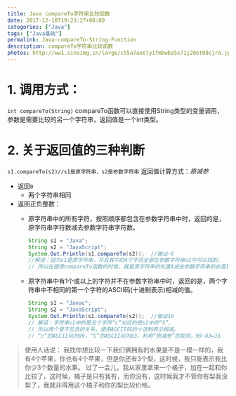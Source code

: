 ```yaml
---
title: Java compareTo字符串比较函数
date: 2017-12-10T19:23:27+08:00
categories: ["Java"]
tags: ["Java基础"]
permalink: Java-compareTo-String-Function
description: compareTo字符串比较函数
photos: http://ww1.sinaimg.cn/large/c55a7aeely1fmbwbz5s71j20et08cjra.jpg
---
```


# 1. 调用方式：

`int compareTo(String)`
compareTo函数可以直接使用String类型的变量调用，参数是需要比较的另一个字符串，返回值是一个int类型。

# 2. 关于返回值的三种判断

`s1.compareTo(s2)//s1是原字符串，s2是参数字符串`
返回值计算方式：*原减参*

- 返回`0`
  - 两个字符串相同
- 返回正负整数：
  - 原字符串中的所有字符，按照顺序都包含在参数字符串中时，返回的是，原字符串字符数减去参数字符串字符数。

    ```java
    String s1 = "Java";
    String s2 = "JavaScript";
    System.Out.Println(s1.compareTo(s2));  //输出-6
    //解读：因为s1是原字符串，并且其中的4个字符全部在参数字符串s2中可以找到，
    // 所以在使用compareTo函数的时候，就是源字符串的长度4减去参数字符串的长度10等于-6
    ```

  - 原字符串中有1个或以上的字符并不在参数字符串中时，返回的是，两个字符串中不相同的第一个字符的ASCII码(十进制表示)相减的值。

    ```Java
    String s1 = "Javac";  
    String s2 = "JavaScript";
    System.Out.Println(s1.compareTo(s2));  //输出16
    // 解读：字符串s1中的第五个字符“c”对应的是s2中的“S”，
    // 所以两个是不包含的关系，使用ASCII码的十进制表示相减。
    // “c”的ASCII码为99，“S”的ASCII码为83，利用“原减参”的规则，99-83=16
    ```

> 使用人话说：
我找你想比较一下我们俩拥有的水果是不是一模一样的，我有4个苹果，你也有4个苹果，但是你还有3个梨，这时候，我只能表示我比你少3个数量的水果。
过了一会儿，我从家里拿来一个橘子，加在一起和你比较了，这时候，橘子是只有我有，而你没有，这时候我才不管你有梨我没梨了，我就非得用这个橘子和你的梨比较价格。
